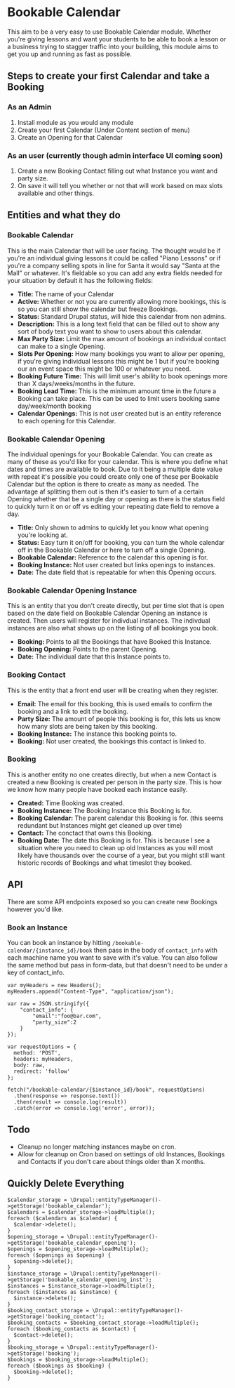 # Bookable Calendar

This aim to be a very easy to use Bookable Calendar module. Whether you're giving lessons and want
your students to be able to book a lesson or a business trying to stagger traffic into your building,
this module aims to get you up and running as fast as possible.

## Steps to create your first Calendar and take a Booking

### As an Admin

1. Install module as you would any module
2. Create your first Calendar (Under Content section of menu)
3. Create an Opening for that Calendar

### As an user (currently though admin interface UI coming soon)

1. Create a new Booking Contact filling out what Instance you want and party size.
2. On save it will tell you whether or not that will work based on max slots available and other things.

## Entities and what they do

### Bookable Calendar

This is the main Calendar that will be user facing. The thought would be if you're an individual giving
lessons it could be called "Piano Lessons" or if you're a company selling spots in line for Santa it
would say "Santa at the Mall" or whatever. It's fieldable so you can add any extra fields needed for
your situation by default it has the following fields:

- **Title:** The name of your Calendar
- **Active:** Whether or not you are currently allowing more bookings, this is so you can still show
the calendar but freeze Bookings.
- **Status:** Standard Drupal status, will hide this calendar from non admins.
- **Description:** This is a long text field that can be filled out to show any sort of body text
you want to show to users about this calendar.
- **Max Party Size:** Limit the max amount of bookings an individual contact can make to a single Opening.
- **Slots Per Opening:** How many bookings you want to allow per opening, if you're giving individual
lessons this might be 1 but if you're booking our an event space this might be 100 or whatever you need.
- **Booking Future Time:** This will limit user's ability to book openings more than X days/weeks/months in the future.
- **Booking Lead Time:** This is the minimum amount time in the future a Booking can take place. This can
be used to limit users booking same day/week/month booking
- **Calendar Openings:** This is not user created but is an entity reference to each opening for this Calendar.

### Bookable Calendar Opening

The individual openings for your Bookable Calendar. You can create as many of these as you'd like for
your calendar. This is where you define what dates and times are available to book. Due to it being
a multiple date value with repeat it's possible you could create only one of these per Bookable Calendar
but the option is there to create as many as needed. The advantage af splitting them out is then it's
easier to turn of a certain Opening whether that be a single day or opening as there is the status
field to quickly turn it on or off vs editing your repeating date field to remove a day.

- **Title:** Only shown to admins to quickly let you know what opening you're looking at.
- **Status:** Easy turn it on/off for booking, you can turn the whole calendar off in the Bookable Calendar
or here to turn off a single Opening.
- **Bookable Calendar:** Reference to the calendar this opening is for.
- **Booking Instance:** Not user created but links openings to instances.
- **Date:** The date field that is repeatable for when this Opening occurs.

### Bookable Calendar Opening Instance

This is an entity that you don't create directly, but per time slot that is open based on the
date field on Bookable Calendar Opening an instance is created. Then users will register
for indivdual instances. The indivdual instances are also what shows up on the
listing of all bookings you book.

- **Booking:** Points to all the Bookings that have Booked this Instance.
- **Booking Opening:** Points to the parent Opening.
- **Date:** The individual date that this Instance points to.

### Booking Contact

This is the entity that a front end user will be creating when they register.

- **Email:** The email for this booking, this is used emails to confirm the booking and a
link to edit the booking.
- **Party Size:** The amount of people this booking is for, this lets us know how many slots
are being taken by this booking.
- **Booking Instance:** The instance this booking points to.
- **Booking:** Not user created, the bookings this contact is linked to.

### Booking

This is another entity no one creates directly, but when a new Contact is created a new
Booking is created per person in the party size. This is how we know how many people
have booked each instance easily.

- **Created:** Time Booking was created.
- **Booking Instance:** The Booking Instance this Booking is for.
- **Booking Calendar:** The parent calendar this Booking is for. (this seems redundant but Instances might get cleaned up over time)
- **Contact:** The conctact that owns this Booking.
- **Booking Date:** The date this Booking is for. This is because I see a situation where
you need to clean up old Instances as you will most likely have thousands over the
course of a year, but you might still want historic records of Bookings and what timeslot they booked.

## API

There are some API endpoints exposed so you can create new Bookings however you'd like.

### Book an Instance

You can book an instance by hitting `/bookable-calendar/{instance_id}/book` then
pass in the body of `contact_info` with each machine name you want to save
with it's value. You can also follow the same method but pass in form-data, but
that doesn't need to be under a key of contact_info.

```
var myHeaders = new Headers();
myHeaders.append("Content-Type", "application/json");

var raw = JSON.stringify({
    "contact_info": {
        "email":"foo@bar.com",
        "party_size":2
    }
});

var requestOptions = {
  method: 'POST',
  headers: myHeaders,
  body: raw,
  redirect: 'follow'
};

fetch("/bookable-calendar/{$instance_id}/book", requestOptions)
  .then(response => response.text())
  .then(result => console.log(result))
  .catch(error => console.log('error', error));
```

## Todo

- Cleanup no longer matching instances maybe on cron.
- Allow for cleanup on Cron based on settings of old Instances, Bookings and Contacts
if you don't care about things older than X months.

## Quickly Delete Everything

```
$calendar_storage = \Drupal::entityTypeManager()->getStorage('bookable_calendar');
$calendars = $calendar_storage->loadMultiple();
foreach ($calendars as $calendar) {
  $calendar->delete();
}
$opening_storage = \Drupal::entityTypeManager()->getStorage('bookable_calendar_opening');
$openings = $opening_storage->loadMultiple();
foreach ($openings as $opening) {
  $opening->delete();
}
$instance_storage = \Drupal::entityTypeManager()->getStorage('bookable_calendar_opening_inst');
$instances = $instance_storage->loadMultiple();
foreach ($instances as $instance) {
  $instance->delete();
}
$booking_contact_storage = \Drupal::entityTypeManager()->getStorage('booking_contact');
$booking_contacts = $booking_contact_storage->loadMultiple();
foreach ($booking_contacts as $contact) {
  $contact->delete();
}
$booking_storage = \Drupal::entityTypeManager()->getStorage('booking');
$bookings = $booking_storage->loadMultiple();
foreach ($bookings as $booking) {
  $booking->delete();
}
```